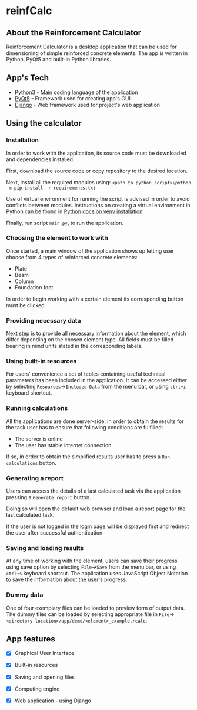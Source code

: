# reinfCalc

## About the Reinforcement Calculator

Reinforcement Calculator is a desktop application that can be used for dimensioning of simple reinforced concrete elements.
The app is written in Python, PyQt5 and built-in Python libraries.

## App's Tech

 - [Python3] - Main coding language of the application
 - [PyQt5] - Framework used for creating app's GUI
 - [Django] - Web framework used for project's web application 

## Using the calculator

### Installation

In order to work with the application, its source code must be downloaded and dependencies installed.

First, download the source code or copy repository to the desired location.

Next, install all the required modules using: `<path to python script>\python -m pip install -r requirements.txt`

Use of virtual environment for running the script is advised in order to avoid conflicts between modules.
Instructions on creating a virtual environment in Python can be found in [Python docs on venv installation].

Finally, run script `main.py`, to run the application.

### Choosing the element to work with

Once started, a main window of the application shows up letting user choose from 4 types of reinforced concrete elements:
- Plate
- Beam
- Column
- Foundation foot

In order to begin working with a certain element its corresponding button must be clicked.

### Providing necessary data

Next step is to provide all necessary information about the element, which differ depending on the chosen element type.
All fields must be filled bearing in mind units stated in the corresponding labels.

### Using built-in resources

For users' convenience a set of tables containing useful technical parameters has been included in the application.
It can be accessed either by selecting `Resources`->`Included Data` from the menu bar, or using `ctrl+i` keyboard shortcut.

### Running calculations

All the applications are done server-side, in order to obtain the results for the task user has to ensure that following conditions are fulfilled:
- The server is online
- The user has stable internet connection

If so, in order to obtain the simplified results user has to press a `Run calculations` button.

### Generating a report

Users can access the details of a last calculated task via the application pressing a `Generate report` button.

Doing so will open the default web browser and load a report page for the last calculated task.

If the user is not logged in the login page will be displayed first and redirect the user after successful authentication.

### Saving and loading results

At any time of working with the element, users can save their progress using save option by selecting `File`->`Save` from the menu bar,
or using `ctrl+s` keyboard shortcut.
The application uses JavaScript Object Notation to save the information about the user's progress. 

### Dummy data

One of four exemplary files can be loaded to preview form of output data.
The dummy files can be loaded by selecting appropriate file in `File`->`<directory location>/app/demo/<element>_example.rcalc`.

## App features

- [x] Graphical User Interface
- [x] Built-in resources
- [x] Saving and opening files
- [x] Computing engine
- [x] Web application - using Django

   [Python3]: <https://www.python.org/> 
   [Django]: <https://www.djangoproject.com/>
   [PyQt5]: <https://riverbankcomputing.com/software/pyqt/intro> 
   [Web application]: <>
   [Python docs on venv installation]: <https://docs.python.org/3/library/venv.html>